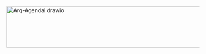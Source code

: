 <img width="532" height="108" alt="Arq-Agendai drawio" src="https://github.com/user-attachments/assets/6f5bbac5-ae18-453e-8df0-dbd34df2fe5e" />
